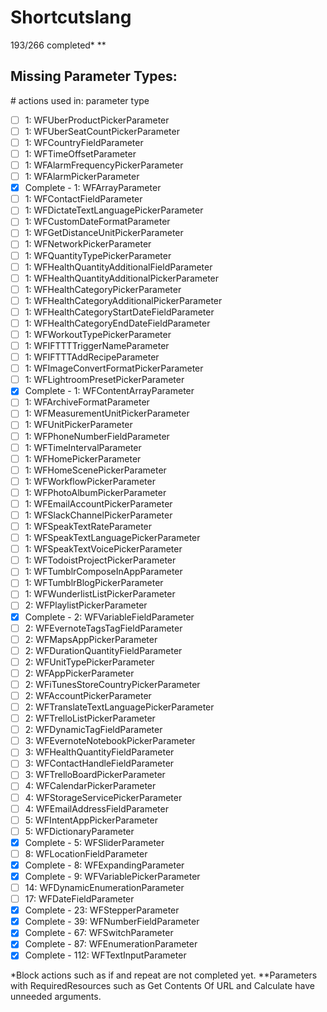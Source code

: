 
# Shortcutslang

193/266 completed\* \*\*

## Missing Parameter Types:

\# actions used in: parameter type

- [ ] 1: WFUberProductPickerParameter
- [ ] 1: WFUberSeatCountPickerParameter
- [ ] 1: WFCountryFieldParameter
- [ ] 1: WFTimeOffsetParameter
- [ ] 1: WFAlarmFrequencyPickerParameter
- [ ] 1: WFAlarmPickerParameter
- [x] Complete - 1: WFArrayParameter
- [ ] 1: WFContactFieldParameter
- [ ] 1: WFDictateTextLanguagePickerParameter
- [ ] 1: WFCustomDateFormatParameter
- [ ] 1: WFGetDistanceUnitPickerParameter
- [ ] 1: WFNetworkPickerParameter
- [ ] 1: WFQuantityTypePickerParameter
- [ ] 1: WFHealthQuantityAdditionalFieldParameter
- [ ] 1: WFHealthQuantityAdditionalPickerParameter
- [ ] 1: WFHealthCategoryPickerParameter
- [ ] 1: WFHealthCategoryAdditionalPickerParameter
- [ ] 1: WFHealthCategoryStartDateFieldParameter
- [ ] 1: WFHealthCategoryEndDateFieldParameter
- [ ] 1: WFWorkoutTypePickerParameter
- [ ] 1: WFIFTTTTriggerNameParameter
- [ ] 1: WFIFTTTAddRecipeParameter
- [ ] 1: WFImageConvertFormatPickerParameter
- [ ] 1: WFLightroomPresetPickerParameter
- [x] Complete - 1: WFContentArrayParameter
- [ ] 1: WFArchiveFormatParameter
- [ ] 1: WFMeasurementUnitPickerParameter
- [ ] 1: WFUnitPickerParameter
- [ ] 1: WFPhoneNumberFieldParameter
- [ ] 1: WFTimeIntervalParameter
- [ ] 1: WFHomePickerParameter
- [ ] 1: WFHomeScenePickerParameter
- [ ] 1: WFWorkflowPickerParameter
- [ ] 1: WFPhotoAlbumPickerParameter
- [ ] 1: WFEmailAccountPickerParameter
- [ ] 1: WFSlackChannelPickerParameter
- [ ] 1: WFSpeakTextRateParameter
- [ ] 1: WFSpeakTextLanguagePickerParameter
- [ ] 1: WFSpeakTextVoicePickerParameter
- [ ] 1: WFTodoistProjectPickerParameter
- [ ] 1: WFTumblrComposeInAppParameter
- [ ] 1: WFTumblrBlogPickerParameter
- [ ] 1: WFWunderlistListPickerParameter
- [ ] 2: WFPlaylistPickerParameter
- [x] Complete - 2: WFVariableFieldParameter
- [ ] 2: WFEvernoteTagsTagFieldParameter
- [ ] 2: WFMapsAppPickerParameter
- [ ] 2: WFDurationQuantityFieldParameter
- [ ] 2: WFUnitTypePickerParameter
- [ ] 2: WFAppPickerParameter
- [ ] 2: WFiTunesStoreCountryPickerParameter
- [ ] 2: WFAccountPickerParameter
- [ ] 2: WFTranslateTextLanguagePickerParameter
- [ ] 2: WFTrelloListPickerParameter
- [ ] 2: WFDynamicTagFieldParameter
- [ ] 3: WFEvernoteNotebookPickerParameter
- [ ] 3: WFHealthQuantityFieldParameter
- [ ] 3: WFContactHandleFieldParameter
- [ ] 3: WFTrelloBoardPickerParameter
- [ ] 4: WFCalendarPickerParameter
- [ ] 4: WFStorageServicePickerParameter
- [ ] 4: WFEmailAddressFieldParameter
- [ ] 5: WFIntentAppPickerParameter
- [ ] 5: WFDictionaryParameter
- [x] Complete - 5: WFSliderParameter
- [ ] 8: WFLocationFieldParameter
- [x] Complete - 8: WFExpandingParameter
- [x] Complete - 9: WFVariablePickerParameter
- [ ] 14: WFDynamicEnumerationParameter
- [ ] 17: WFDateFieldParameter
- [x] Complete - 23: WFStepperParameter
- [x] Complete - 39: WFNumberFieldParameter
- [x] Complete - 67: WFSwitchParameter
- [x] Complete - 87: WFEnumerationParameter
- [x] Complete - 112: WFTextInputParameter

\*Block actions such as if and repeat are not completed yet.
\*\*Parameters with RequiredResources such as Get Contents Of URL and Calculate have unneeded arguments.
